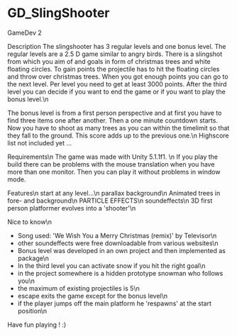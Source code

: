 # GD_SlingShooter
GameDev 2

Description
The slingshooter has 3 regular levels and one bonus level. 
The regular levels are a 2.5 D game similar to angry birds. 
There is a slingshot from which you aim of and goals in form of christmas trees and white floating circles.
To gain points the projectile has to hit the floating circles and throw over christmas trees.
When you got enough points you can go to the next level. Per level you need to get at least 3000 points.
After the third level you can decide if you want to end the game or if you want to play the bonus level.\n

The bonus level is from a first person perspective and at first you have to find three items one after another.
Then a one minute countdown starts. 
Now you have to shoot as many trees as you can within the timelimit so that they fall to the ground.
This score adds up to the previous one.\n
Highscore list not included yet ...

Requirements\n
The game was made with Unity 5.1.1f1. \n
If you play the build there can be problems with the mouse translation when you have more than one monitor.
Then you can play it without problems in window mode.

Features\n
start at any level...\n
parallax background\n
Animated trees in fore- and background\n
PARTICLE EFFECTS\n
soundeffects\n
3D first person platformer evolves into a 'shooter'\n

Nice to know\n
- Song used: 'We Wish You a Merry Christmas (remix)' by Televisor\n
- other soundeffects were free downloadable from various websites\n
- Bonus level was developed in an own project and then implemented as package\n
- In the third level you can activate snow if you hit the right goal\n
- in the project somewhere is a hidden prototype snowman who follows you\n
- the maximum of existing projectiles is 5\n
- escape exits the game except for the bonus level\n
- if the player jumps off the main platform he 'respawns' at the start position\n

Have fun playing ! :)
